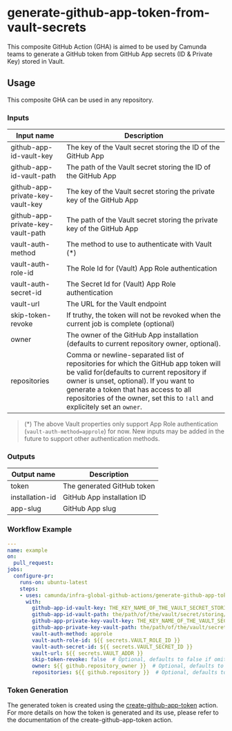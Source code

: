 # generate-github-app-token-from-vault-secrets

This composite GitHub Action (GHA) is aimed to be used by Camunda teams to generate a GitHub token from GitHub App secrets (ID & Private Key) stored in Vault.

## Usage

This composite GHA can be used in any repository.

### Inputs
| Input name                          | Description                                                            |
|-------------------------------------|------------------------------------------------------------------------|
| github-app-id-vault-key             | The key of the Vault secret storing the ID of the GitHub App            |
| github-app-id-vault-path            | The path of the Vault secret storing the ID of the GitHub App           |
| github-app-private-key-vault-key    | The key of the Vault secret storing the private key of the GitHub App   |
| github-app-private-key-vault-path   | The path of the Vault secret storing the private key of the GitHub App  |
| vault-auth-method                   | The method to use to authenticate with Vault (*)                        |
| vault-auth-role-id                  | The Role Id for (Vault) App Role authentication                         |
| vault-auth-secret-id                | The Secret Id for (Vault) App Role authentication                       |
| vault-url                           | The URL for the Vault endpoint                                          |
| skip-token-revoke                   | If truthy, the token will not be revoked when the current job is complete (optional) |
| owner                               | The owner of the GitHub App installation (defaults to current repository owner, optional). |
| repositories                        | Comma or newline-separated list of repositories for which the GitHub app token will be valid for(defaults to current repository if owner is unset, optional). If you want to generate a token that has access to all repositories of the owner, set this to `!all` and explicitely set an `owner`. |

> (*) The above Vault properties only support App Role authentication (`vault-auth-method=approle`) for now. New inputs may be added in the future to support other authentication methods.

### Outputs
| Output name      | Description                       |
|------------------|-----------------------------------|
| token            | The generated GitHub token        |
| installation-id  | GitHub App installation ID        |
| app-slug         | GitHub App slug                   |

### Workflow Example
```yaml
---
name: example
on:
  pull_request:
jobs:
  configure-pr:
    runs-on: ubuntu-latest
    steps:
    - uses: camunda/infra-global-github-actions/generate-github-app-token-from-vault-secrets@main
      with:
        github-app-id-vault-key: THE_KEY_NAME_OF_THE_VAULT_SECRET_STORING_THE_APP_ID
        github-app-id-vault-path: the/path/of/the/vault/secret/storing/the/app/id
        github-app-private-key-vault-key: THE_KEY_NAME_OF_THE_VAULT_SECRET_STORING_THE_APP_PRIVATE_KEY
        github-app-private-key-vault-path: the/path/of/the/vault/secret/storing/the/app/private/key
        vault-auth-method: approle
        vault-auth-role-id: ${{ secrets.VAULT_ROLE_ID }}
        vault-auth-secret-id: ${{ secrets.VAULT_SECRET_ID }}
        vault-url: ${{ secrets.VAULT_ADDR }}
        skip-token-revoke: false  # Optional, defaults to false if omitted
        owner: ${{ github.repository_owner }}  # Optional, defaults to current repository owner
        repositories: ${{ github.repository }}  # Optional, defaults to current repository
```

### Token Generation

The generated token is created using the [create-github-app-token](https://github.com/actions/create-github-app-token/) action. For more details on how the token is generated and its use, please refer to the documentation of the create-github-app-token action.
